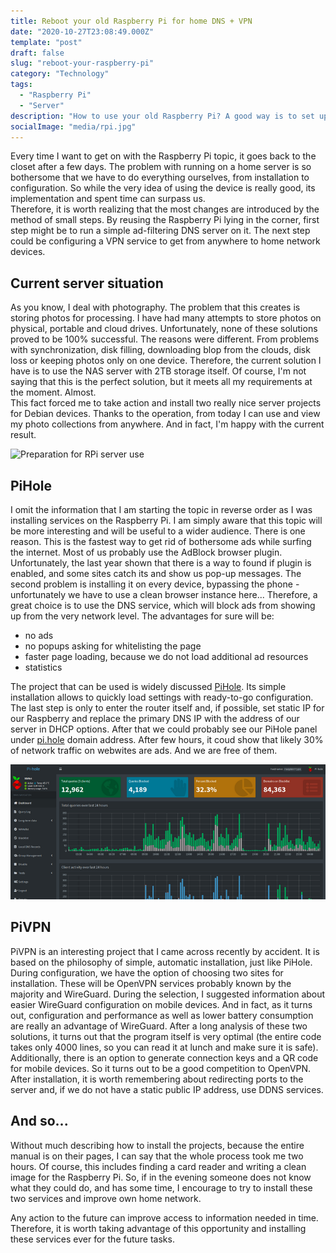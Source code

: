 ```yaml
---
title: Reboot your old Raspberry Pi for home DNS + VPN
date: "2020-10-27T23:08:49.000Z"
template: "post"
draft: false
slug: "reboot-your-raspberry-pi"
category: "Technology"
tags:
  - "Raspberry Pi"
  - "Server"
description: "How to use your old Raspberry Pi? A good way is to set up your home VPN + DNS server quickly and securely"
socialImage: "media/rpi.jpg"
---
```


Every time I want to get on with the Raspberry Pi topic, it goes back to the closet after a few days. The problem with running on a home server is so bothersome that we have to do everything ourselves, from installation to configuration. So while the very idea of using the device is really good, its implementation and spent time can surpass us.  
Therefore, it is worth realizing that the most changes are introduced by the method of small steps. By reusing the Raspberry Pi lying in the corner, first step might be to run a simple ad-filtering DNS server on it. The next step could be configuring a VPN service to get from anywhere to home network devices.

## Current server situation
As you know, I deal with photography. The problem that this creates is storing photos for processing. I have had many attempts to store photos on physical, portable and cloud drives. Unfortunately, none of these solutions proved to be 100% successful. The reasons were different. From problems with synchronization, disk filling, downloading blop from the clouds, disk loss or keeping photos only on one device. Therefore, the current solution I have is to use the NAS server with 2TB storage itself. Of course, I'm not saying that this is the perfect solution, but it meets all my requirements at the moment. Almost.  
This fact forced me to take action and install two really nice server projects for Debian devices. Thanks to the operation, from today I can use and view my photo collections from anywhere. And in fact, I'm happy with the current result.

![Preparation for RPi server use](/media/rpi.jpg)

## PiHole
I omit the information that I am starting the topic in reverse order as I was installing services on the Raspberry Pi. I am simply aware that this topic will be more interesting and will be useful to a wider audience. There is one reason. This is the fastest way to get rid of bothersome ads while surfing the internet. Most of us probably use the AdBlock browser plugin. Unfortunately, the last year shown that there is a way to found if plugin is enabled, and some sites catch its and show us pop-up messages. The second problem is installing it on every device, bypassing the phone - unfortunately we have to use a clean browser instance here... Therefore, a great choice is to use the DNS service, which will block ads from showing up from the very network level. The advantages for sure will be:

- no ads
- no popups asking for whitelisting the page
- faster page loading, because we do not load additional ad resources 
- statistics

The project that can be used is widely discussed [PiHole](https://pi-hole.net/). Its simple installation allows to quickly load settings with ready-to-go configuration. The last step is only to enter the router itself and, if possible, set static IP for our Raspberry and replace the primary DNS IP with the address of our server in DHCP options. After that we could probably see our PiHole panel under [pi.hole](http://pi.hole/) domain address. After few hours, it coud show that likely 30% of network traffic on webwites are ads. And we are free of them.

![PiHole admin dashboard](/media/pi-hole.png)

## PiVPN

PiVPN is an interesting project that I came across recently by accident. It is based on the philosophy of simple, automatic installation, just like PiHole. During configuration, we have the option of choosing two sites for installation. These will be OpenVPN services probably known by the majority and WireGuard. During the selection, I suggested information about easier WireGuard configuration on mobile devices. And in fact, as it turns out, configuration and performance as well as lower battery consumption are really an advantage of WireGuard. After a long analysis of these two solutions, it turns out that the program itself is very optimal (the entire code takes only 4000 lines, so you can read it at lunch and make sure it is safe). Additionally, there is an option to generate connection keys and a QR code for mobile devices. So it turns out to be a good competition to OpenVPN. After installation, it is worth remembering about redirecting ports to the server and, if we do not have a static public IP address, use DDNS services.

## And so...

Without much describing how to install the projects, because the entire manual is on their pages, I can say that the whole process took me two hours. Of course, this includes finding a card reader and writing a clean image for the Raspberry Pi. So, if in the evening someone does not know what they could do, and has some time, I encourage to try to install these two services and improve own home network. 

Any action to the future can improve access to information needed in time. Therefore, it is worth taking advantage of this opportunity and installing these services ever for the future tasks.
